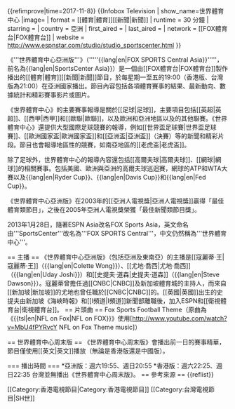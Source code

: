 {{refimprove|time=2017-11-8}}
{{Infobox Television | show_name=世界體育中心
|image=
| format = [[體育|體育]][[新聞|新聞]]
| runtime = 30 分鐘
| starring = 
| country = 亞洲
| first_aired =
| last_aired =
| network = [[FOX體育台|FOX體育台]]
| website = http://www.espnstar.com/studio/studio_sportscenter.html
}}

《'''世界體育中心亞洲版'''》（'''''{{lang|en|FOX SPORTS Central Asia}}'''''，前名為{{lang|en|SportsCenter Asia}}）是一個由[[FOX體育台|FOX體育台]]製作播出的[[體育|體育]][[新聞|新聞]]節目，於每星期一至五的19:00（香港版、台灣版為21:00）在亞洲國家播出。節目內容包括各項體育賽事的結果、最新動向、數據統計和精彩賽事影片或圖片。

《世界體育中心》的主要賽事報導是關於[[足球|足球]]，主要項目包括[[英超|英超]]、[[西甲|西甲]]和[[歐聯|歐聯]]，以及歐洲和亞洲地區以及的其他聯賽。《世界體育中心》還提供大型國際足球競賽的報導，例如[[世界盃足球賽|世界盃足球賽]]、[[歐洲國家盃|歐洲國家盃]]和[[亞洲盃|亞洲盃]]（決賽）等的新聞和精彩片段。節目也會報導地區性的競賽，如南亞地區的[[老虎盃|老虎盃]]。

除了足球外，世界體育中心的報導內容還包括[[高爾夫球|高爾夫球]]、[[網球|網球]]的相關賽事。包括美國、歐洲與亞洲的高爾夫球巡迴賽，網球的ATP和WTA大賽以及{{lang|en|Ryder Cup}}、{{lang|en|Davis Cup}}和{{lang|en|Fed Cup}}。

《世界體育中心亞洲版》在2003年的[[亞洲人電視獎|亞洲人電視獎]]贏得「最佳體育類節目」，之後在2005年亞洲人電視獎榮獲「最佳新聞類節目獎」。

2013年1月28日，隨著ESPN Asia改名FOX Sports Asia，英文命名由'''SportsCenter'''改名為'''FOX SPORTS Central'''，中文仍然稱為'''世界體育中心'''。

== 主播 ==
《世界體育中心亞洲版》（包括亞洲及東南亞）的主播是[[寇麗蒂·王|寇麗蒂·王]]（{{lang|en|Colette Wong}}）、[[尤地·喬西|尤地·喬西]]（{{lang|en|Uday Joshi}}）和[[史提夫·道森|史提夫·道森]]（{{lang|en|Steve Dawson}}）。寇麗蒂曾擔任過[[CNBC|CNBC]]及新加坡體育城的主持人，而來自[[新加坡|新加坡]]的尤地也曾任職於[[CNBC|CNBC]]的。[[英國|英國]]出生的史提夫由新加坡《海峽時報》和[[I頻道|I頻道]]新聞部離職後，加入ESPN和[[衛視體育台|衛視體育台]]。
== 片頭曲 ==
Fox Sports Football Theme（原曲為《{{tsl|en|NFL on Fox|NFL on FOX}}》使用<ref>[http://www.youtube.com/watch?v=MbU4fPYRvcY NFL on Fox Theme music]</ref>）

== 世界體育中心周末版 ==
《世界體育中心周末版》會播出前一日的賽事精華，節目僅使用[[英文|英文]]播放（無論是香港版還是中國版）。

=== 播出時間 ===
*亞洲版：週六19:55、週日20:55
*香港版：週六22:25、週日22:35
台灣並無播出《世界體育中心周末版》。
== 參考來源 ==
{{reflist}}

[[Category:香港電視節目|Category:香港電視節目]]
[[Category:台灣電視節目|SH世]]